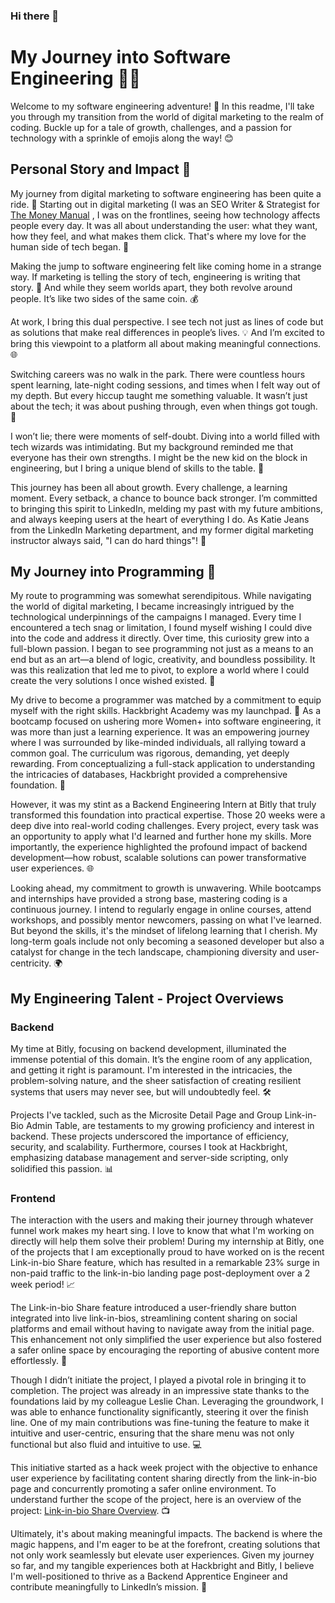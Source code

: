### Hi there 👋

# My Journey into Software Engineering 👩‍💻

Welcome to my software engineering adventure! 🚀 In this readme, I'll take you through my transition from the world of digital marketing to the realm of coding. Buckle up for a tale of growth, challenges, and a passion for technology with a sprinkle of emojis along the way! 😊

## Personal Story and Impact 🌟

My journey from digital marketing to software engineering has been quite a ride. 🎢 Starting out in digital marketing (I was an SEO Writer & Strategist for [The Money Manual](https://www.themoneymanual.com/author/emily-grove)
, I was on the frontlines, seeing how technology affects people every day. It was all about understanding the user: what they want, how they feel, and what makes them click. That's where my love for the human side of tech began. 💖

Making the jump to software engineering felt like coming home in a strange way. If marketing is telling the story of tech, engineering is writing that story. 📝 And while they seem worlds apart, they both revolve around people. It’s like two sides of the same coin. 💰

At work, I bring this dual perspective. I see tech not just as lines of code but as solutions that make real differences in people’s lives. 💡 And I’m excited to bring this viewpoint to a platform all about making meaningful connections. 🌐

Switching careers was no walk in the park. There were countless hours spent learning, late-night coding sessions, and times when I felt way out of my depth. But every hiccup taught me something valuable. It wasn’t just about the tech; it was about pushing through, even when things got tough. 💪

I won’t lie; there were moments of self-doubt. Diving into a world filled with tech wizards was intimidating. But my background reminded me that everyone has their own strengths. I might be the new kid on the block in engineering, but I bring a unique blend of skills to the table. 🌟

This journey has been all about growth. Every challenge, a learning moment. Every setback, a chance to bounce back stronger. I’m committed to bringing this spirit to LinkedIn, melding my past with my future ambitions, and always keeping users at the heart of everything I do. As Katie Jeans from the LinkedIn Marketing department, and my former digital marketing instructor always said, "I can do hard things"! 💪

## My Journey into Programming 🚀

My route to programming was somewhat serendipitous. While navigating the world of digital marketing, I became increasingly intrigued by the technological underpinnings of the campaigns I managed. Every time I encountered a tech snag or limitation, I found myself wishing I could dive into the code and address it directly. Over time, this curiosity grew into a full-blown passion. I began to see programming not just as a means to an end but as an art—a blend of logic, creativity, and boundless possibility. It was this realization that led me to pivot, to explore a world where I could create the very solutions I once wished existed. 🌌

My drive to become a programmer was matched by a commitment to equip myself with the right skills. Hackbright Academy was my launchpad. 🚀 As a bootcamp focused on ushering more Women+ into software engineering, it was more than just a learning experience. It was an empowering journey where I was surrounded by like-minded individuals, all rallying toward a common goal. The curriculum was rigorous, demanding, yet deeply rewarding. From conceptualizing a full-stack application to understanding the intricacies of databases, Hackbright provided a comprehensive foundation. 💪

However, it was my stint as a Backend Engineering Intern at Bitly that truly transformed this foundation into practical expertise. Those 20 weeks were a deep dive into real-world coding challenges. Every project, every task was an opportunity to apply what I'd learned and further hone my skills. More importantly, the experience highlighted the profound impact of backend development—how robust, scalable solutions can power transformative user experiences. 🌐

Looking ahead, my commitment to growth is unwavering. While bootcamps and internships have provided a strong base, mastering coding is a continuous journey. I intend to regularly engage in online courses, attend workshops, and possibly mentor newcomers, passing on what I've learned. But beyond the skills, it's the mindset of lifelong learning that I cherish. My long-term goals include not only becoming a seasoned developer but also a catalyst for change in the tech landscape, championing diversity and user-centricity. 🌍

## My Engineering Talent - Project Overviews
### Backend
My time at Bitly, focusing on backend development, illuminated the immense potential of this domain. It’s the engine room of any application, and getting it right is paramount. I'm interested in the intricacies, the problem-solving nature, and the sheer satisfaction of creating resilient systems that users may never see, but will undoubtedly feel. 🛠️

Projects I've tackled, such as the Microsite Detail Page and Group Link-in-Bio Admin Table, are testaments to my growing proficiency and interest in backend. These projects underscored the importance of efficiency, security, and scalability. Furthermore, courses I took at Hackbright, emphasizing database management and server-side scripting, only solidified this passion. 📊

### Frontend
The interaction with the users and making their journey through whatever funnel work makes my heart sing. I love to know that what I'm working on directly will help them solve their problem! During my internship at Bitly, one of the projects that I am exceptionally proud to have worked on is the recent Link-in-bio Share feature, which has resulted in a remarkable 23% surge in non-paid traffic to the link-in-bio landing page post-deployment over a 2 week period! 📈

The Link-in-bio Share feature introduced a user-friendly share button integrated into live link-in-bios, streamlining content sharing on social platforms and email without having to navigate away from the initial page. This enhancement not only simplified the user experience but also fostered a safer online space by encouraging the reporting of abusive content more effortlessly. 🚀

Though I didn’t initiate the project, I played a pivotal role in bringing it to completion. The project was already in an impressive state thanks to the foundations laid by my colleague Leslie Chan. Leveraging the groundwork, I was able to enhance functionality significantly, steering it over the finish line. One of my main contributions was fine-tuning the feature to make it intuitive and user-centric, ensuring that the share menu was not only functional but also fluid and intuitive to use. 💻

This initiative started as a hack week project with the objective to enhance user experience by facilitating content sharing directly from the link-in-bio page and concurrently promoting a safer online environment. To understand further the scope of the project, here is an overview of the project: [Link-in-bio Share Overview](https://paschen.me/share-recording). 📺

Ultimately, it's about making meaningful impacts. The backend is where the magic happens, and I'm eager to be at the forefront, creating solutions that not only work seamlessly but elevate user experiences. Given my journey so far, and my tangible experiences both at Hackbright and Bitly, I believe I'm well-positioned to thrive as a Backend Apprentice Engineer and contribute meaningfully to LinkedIn’s mission. 🌟


<!--
**emilyhopegrove/emilyhopegrove** is a ✨ _special_ ✨ repository because its `README.md` (this file) appears on your GitHub profile.

Here are some ideas to get you started:

- 🔭 I’m currently working on ...
- 🌱 I’m currently learning ...
- 👯 I’m looking to collaborate on ...
- 🤔 I’m looking for help with ...
- 💬 Ask me about ...
- 📫 How to reach me: ...
- 😄 Pronouns: ...
- ⚡ Fun fact: ...
-->
